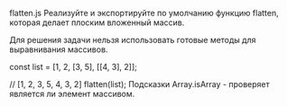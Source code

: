 flatten.js
Реализуйте и экспортируйте по умолчанию функцию flatten, которая делает плоским вложенный массив.

Для решения задачи нельзя использовать готовые методы для выравнивания массивов.

const list = [1, 2, [3, 5], [[4, 3], 2]];

// [1, 2, 3, 5, 4, 3, 2]
flatten(list);
Подсказки
Array.isArray - проверяет является ли элемент массивом.